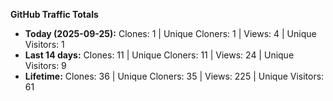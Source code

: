 
**GitHub Traffic Totals**

- **Today (2025-09-25):** Clones: 1 | Unique Cloners: 1 | Views: 4 | Unique Visitors: 1
- **Last 14 days:** Clones: 11 | Unique Cloners: 11 | Views: 24 | Unique Visitors: 9
- **Lifetime:** Clones: 36 | Unique Cloners: 35 | Views: 225 | Unique Visitors: 61
